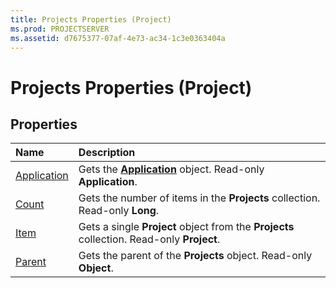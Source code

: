 ```yaml
---
title: Projects Properties (Project)
ms.prod: PROJECTSERVER
ms.assetid: d7675377-07af-4e73-ac34-1c3e0363404a
---
```



# Projects Properties (Project)

## Properties



|**Name**|**Description**|
|:-----|:-----|
|[Application](projects-application-property-project.md)|Gets the  **[Application](application-object-project.md)** object. Read-only **Application**.|
|[Count](projects-count-property-project.md)|Gets the number of items in the  **Projects** collection. Read-only **Long**.|
|[Item](projects-item-property-project.md)|Gets a single  **Project** object from the **Projects** collection. Read-only **Project**.|
|[Parent](projects-parent-property-project.md)|Gets the parent of the  **Projects** object. Read-only **Object**.|

